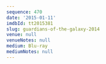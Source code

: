 ```yaml
---
sequence: 470
date: '2015-01-11'
imdbId: tt2015381
slug: guardians-of-the-galaxy-2014
venue: null
venueNotes: null
medium: Blu-ray
mediumNotes: null
---
```


